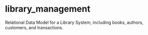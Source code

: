 # library_management
Relational Data Model for a Library System, including books, authors, customers, and transactions.

